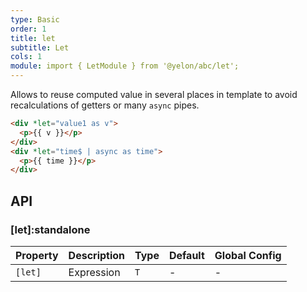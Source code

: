```yaml
---
type: Basic
order: 1
title: let
subtitle: Let
cols: 1
module: import { LetModule } from '@yelon/abc/let';
---
```


Allows to reuse computed value in several places in template to avoid recalculations of getters or many `async` pipes.

```html
<div *let="value1 as v">
  <p>{{ v }}</p>
</div>
<div *let="time$ | async as time">
  <p>{{ time }}</p>
</div>
```

## API

### [let]:standalone

| Property | Description | Type | Default | Global Config |
|----------|-------------|------|---------|---------------|
| `[let]` | Expression | `T` | - | - |
